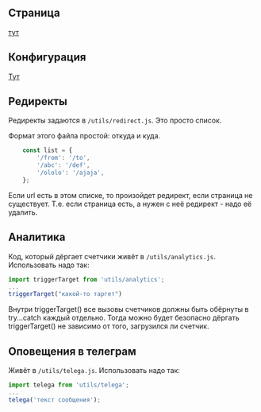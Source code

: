 ## Страница
[тут](page.md)
## Конфигурация
[Тут](config.md)

## Редиректы
Редиректы задаются в `/utils/redirect.js`.
Это просто список.

Формат этого файла простой: откуда и куда.
```js
    const list = {
        '/from': '/to',
        '/abc': '/def',
        '/ololo': '/ajaja',
    };
```
Если url есть в этом списке, то произойдет редирект, если страница не существует.
Т.е. если страница есть, а нужен с неё редирект - надо её удалить.

## Аналитика
Код, который дёргает счетчики живёт в `/utils/analytics.js`.
Использовать надо так:
```js
import triggerTarget from 'utils/analytics';
...
triggerTarget("какой-то таргет")
```
Внутри triggerTarget() все вызовы счетчиков должны быть обёрнуты в try...catch каждый отдельно. 
Тогда можно будет безопасно дёргать triggerTarget() не зависимо от того, загрузился ли счетчик. 

## Оповещения в телеграм
Живёт в `/utils/telega.js`. Использовать надо так:
```js
import telega from 'utils/telega';
...
telega('текст сообщения');
```